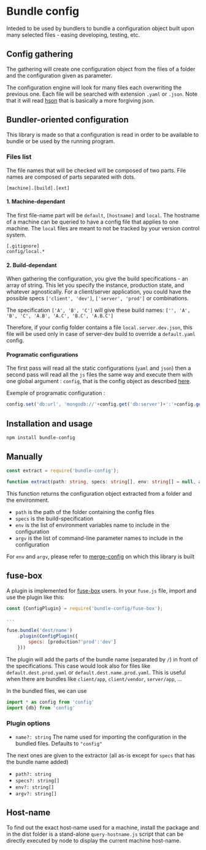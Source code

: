 # Bundle config
Inteded to be used by bundlers to bundle a configuration object built upon many selected files - easing developing, testing, etc.

## Config gathering
The gathering will create one configuration object from the files of a folder and the configuration given as parameter.

The configuration engine will look for many files each overwriting the previous one.
Each file will be searched with extension `.yaml` or `.json`. Note that it will read [hson](http://hjson.org/) that is basically a more forgiving json.

## Bundler-oriented configuration
This library is made so that a configuration is read in order to be available to bundle or be used by the running program.

### Files list

The file names that will be checked will be composed of two parts. File names are composed of parts separated with dots.

`[machine].[build].[ext]`

#### 1. Machine-dependant
The first file-name part will be `default`, `[hostname]` and `local`.
The hostname of a machine can be queried to have a config file that applies to one machine. The `local` files are meant to not be tracked by your version control system.
```
[.gitignore]
config/local.*
```
#### 2. Build-dependant

When gathering the configuration, you give the build specifications - an array of string. This let you specify the instance, production state, and whatever agnostically. For a client/server application, you could have the possible specs `['client', 'dev']`, `['server', 'prod']` or combinations.

The specification `['A', 'B', 'C']` will give these build names: `['', 'A', 'B', 'C', 'A.B', 'A.C', 'B.C', 'A.B.C']`

Therefore, if your config folder contains a file `local.server.dev.json`, this file will be used only in case of server-dev build to override a `default.yaml` config.

#### Programatic configurations

The first pass will read all the static configurations (`yaml` and `json`) then a second pass will read all the `js` files the same way and execute them with one global argument : `config`, that is the config object as described [here](https://www.npmjs.com/package/merge-config#api).

Exemple of programatic configuration :
```javascript
config.set('db:url', 'mongodb://'+config.get('db:server')+':'+config.get('db:port'));
```

## Installation and usage
```
npm install bundle-config
```
## Manually
```typescript
const extract = require('bundle-config');
```
```typescript
function extract(path: string, specs: string[], env: string[] = null, argv: string[] = null)
```
This function returns the configuration object extracted from a folder and the environment.
* `path` is the path of the folder containing the config files
* `specs` is the build-specification
* `env` is the list of environment variables name to include in the configuration
* `argv` is the list of command-line parameter names to include in the configuration

For `env` and `argv`, please refer to [merge-config](https://www.npmjs.com/package/merge-config) on which this library is built
## fuse-box
A plugin is implemented for [fuse-box](http://fuse-box.org) users.
In your `fuse.js` file, import and use the plugin like this:
```javascript
const {ConfigPlugin} = require('bundle-config/fuse-box');

...

fuse.bundle('dest/name')
	.plugin(ConfigPlugin({
		specs: [production?'prod':'dev']
	}))
```

The plugin will add the parts of the bundle name (separated by `/`) in front of the specifications. This case would look also for files like `default.dest.prod.yaml` or `default.dest.name.prod.yaml`. This is useful when there are bundles like `client/app`, `client/vendor`, `server/app`, ...

In the bundled files, we can use
```typescript
import * as config from 'config'
import {db} from 'config'
```

### Plugin options

* `name?: string`
The name used for importing the configuration in the bundled files. Defaults to `"config"`

The next ones are given to the extractor (all as-is except for `specs` that has the bundle name added)
* `path?: string`
*	`specs?: string[]`
*	`env?: string[]`
*	`argv?: string[]`

## Host-name
To find out the exact host-name used for a machine, install the package and in the dist folder is a stand-alone `query-hostname.js` script that can be directly executed by node to display the current machine host-name.